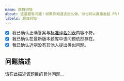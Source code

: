 ```yaml
---
name: 题目纠错
about: 这道题有问题！如果你知道该怎么做，你也可以直接发起 PR！
labels: 题目纠错
---
```

- [x] 我已确认正确答案与[标准译名列表](https://minecraft.fandom.com/zh/wiki/Minecraft_Wiki:译名标准化)内容不符。
- [x] 我已确认在最新版本题库中该问题依然存在。
- [x] 我已确认近期没有其他人提出类似问题。

## 问题描述
请在此描述该题目的具体问题...
